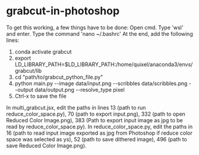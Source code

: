 # grabcut-in-photoshop

To get this working, a few things have to be done:
Open cmd.
Type 'wsl' and enter.
Type the command 'nano ~/.bashrc'
At the end, add the following lines:
  1. conda activate grabcut
  2. export LD_LIBRARY_PATH=$LD_LIBRARY_PATH:/home/quixel/anaconda3/envs/grabcut/lib
  3. cd "path/to/grabcut_python_file.py"
  4. python main.py --image data/input.png --scribbles data/scribbles.png --output data/output.png --resolve_type pixel
  5. Ctrl-x to save the file

In multi_grabcut.jsx, edit the paths in lines 13 (path to run reduce_color_space.py), 70 (path to export input.png), 332 (path to open Reduced Color Image.png), 383 (Path to export input image as jpg to be read by reduce_color_space.py).
In reduce_color_space.py, edit the paths in 16 (path to read input image exported as jpg from Photoshop if reduce color space was selected as ys), 52 (path to save dithered image), 496 (path to save Reduced Color Image.png).
